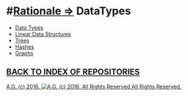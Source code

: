#[Rationale =>](https://github.com/antiface/DataTypes/blob/master/RATIONALE.md)
DataTypes
=========
* [Data Types](https://github.com/antiface/DataTypes/tree/master/DataTypes)
* [Linear Data Structures](https://github.com/antiface/DataTypes/tree/master/LinearDataStructures)
* [Trees](https://github.com/antiface/DataTypes/tree/master/Trees)
* [Hashes](https://github.com/antiface/DataTypes/tree/master/Hashes)
* [Graphs](https://github.com/antiface/DataTypes/tree/master/Graphs)

## [BACK TO INDEX OF REPOSITORIES](https://github.com/antiface/Index)

[A.G. (c) 2016. ![A.G. (c) 2016. All Rights Reserved](https://historiotheque.files.wordpress.com/2016/11/ag_signature_official_2015_50px_cropped.jpg) All Rights Reserved.](http://alexgagnon.com)
